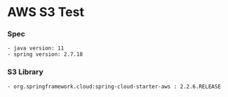 AWS S3 Test
===

### Spec
```
- java version: 11
- spring version: 2.7.18
```

### S3 Library
```
- org.springframework.cloud:spring-cloud-starter-aws : 2.2.6.RELEASE
```

